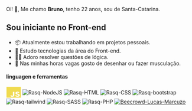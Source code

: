 Oi! 🖖, Me chamo **Bruno**, tenho 22 anos, sou de Santa-Catarina.

<h2>Sou iniciante no Front-end</h2>

<ul>
  <li> 📦 Atualmente estou trabalhando em projetos pessoais.</li>
  <li> 📙 Estudo tecnologias da área do Front-end.</li>
  <li> 🕵️‍♂️ Adoro resolver questões de lógica.</li>
  <li> 💪 Nas minhas horas vagas gosto de desenhar ou fazer musculação.</li>
</ul>

<div>
  <h4>linguagen e ferramentas</h4>
  <img align="center" alt="Rasq-Js" height="30" width="40" src="https://raw.githubusercontent.com/devicons/devicon/master/icons/javascript/javascript-plain.svg">
  <img align="center" alt="Rasq-NodeJS" height="30" width="40" src="https://cdn.jsdelivr.net/gh/devicons/devicon/icons/nodejs/nodejs-original.svg">
  <img align="center" alt="Rasq-HTML" height="30" width="40" src="https://cdn.jsdelivr.net/gh/devicons/devicon/icons/html5/html5-plain.svg">
  <img align="center" alt="Rasq-CSS" height="30" width="40" src="https://cdn.jsdelivr.net/gh/devicons/devicon/icons/css3/css3-plain.svg">
  <img align="center" alt="Rasq-bootstrap" height="40" width="45" src="https://cdn.jsdelivr.net/gh/devicons/devicon/icons/bootstrap/bootstrap-plain.svg">
   <img align="center" alt="Rasq-tailwind" height="40" width="45" src="https://cdn.jsdelivr.net/gh/devicons/devicon/icons/tailwindcss/tailwindcss-plain.svg">
   <img align="center" alt="Rasq-SASS" height="50" width="70" src="https://cdn.jsdelivr.net/gh/devicons/devicon/icons/sass/sass-original.svg">
<!--   <img align="center" alt="Rasq-figma" height="30" width="40" src="https://cdn.jsdelivr.net/gh/devicons/devicon/icons/figma/figma-original.svg"> -->
 <img align="center" alt="Rasq-PHP" height="50" width="70" src="https://cdn.jsdelivr.net/gh/devicons/devicon/icons/php/php-plain.svg">
<!--   <img align="center" alt="Rasq-MySQL" height="70" width="90" src="https://cdn.jsdelivr.net/gh/devicons/devicon/icons/mysql/mysql-original-wordmark.svg">  -->
   <a href="https://www.beecrowd.com.br/judge/pt/profile/510115" target="blank"><img align="center" src="https://www.beecrowd.com.br/judge/favicon.ico?1635097036" alt="Beecrowd-Lucas-Marcuzo" height="40" width="40" />
    </a>
</div>

